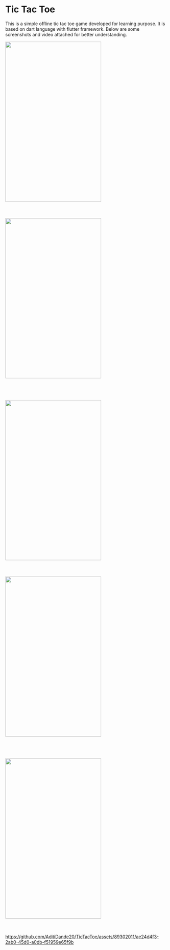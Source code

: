 # Tic Tac Toe

This is a simple offline tic tac toe game developed for learning purpose. It is based on dart language with flutter framework. Below are some screenshots and video attached for better understanding.

<p align="left">
  <img src="https://github.com/AditiDande20/TicTacToe/assets/89302011/ffb1c2c0-9f25-41b9-875d-1a33aad5b9fb" width="300" height="500" title=""><br/><br/><br/><br/>
  <img src="https://github.com/AditiDande20/TicTacToe/assets/89302011/317bdb1f-3d1c-42a9-88d4-3d7630804002" width="300" height="500" title=""><br/><br/><br/><br/><br/>
  <img src="https://github.com/AditiDande20/TicTacToe/assets/89302011/f564a0f0-f4c9-4307-a859-4bb0ddf7c733" width="300" height="500" title=""><br/><br/><br/><br/>
  <img src="https://github.com/AditiDande20/TicTacToe/assets/89302011/7eb1c588-c122-4fdd-a12d-8fb9d472f70e" width="300" height="500" title=""><br/><br/><br/><br/><br/>
  <img src="https://github.com/AditiDande20/TicTacToe/assets/89302011/66c35db1-f972-4c52-b457-d7f29ba16caa" width="300" height="500" title=""><br/>  <br/><br/>
</p>


https://github.com/AditiDande20/TicTacToe/assets/89302011/ae24d4f3-2ab0-45d0-a0db-f51959e65f9b

